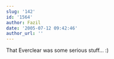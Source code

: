 ```yaml
---
slug: '142'
id: '1564'
author: Fazil
date: '2005-07-12 09:42:46'
author_url: ''
---
```

That Everclear was some serious stuff... :)
